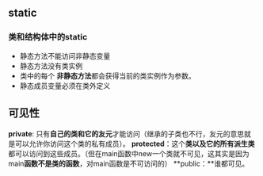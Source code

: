 ## static

### 类和结构体中的static

- 静态方法不能访问非静态变量
- 静态方法没有类实例
- 类中的每个 **非静态方法**都会获得当前的类实例作为参数。
- 静态成员变量必须在类外定义

## 可见性

**private**: 只有**自己的类和它的友元**才能访问（继承的子类也不行，友元的意思就是可以允许你访问这个类的私有成员）。
**protected**：这个**类以及它的所有派生类**都可以访问到这些成员。（但在main函数中new一个类就不可见，这其实是因为main**函数不是类的函数**，对main函数是不可访问的）
**public：**谁都可见。